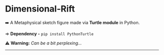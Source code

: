 # Dimensional-Rift

➡️ A Metaphysical sketch figure made via **Turtle module** in Python.
<br>

⇒ **Dependency -** `pip install PythonTurtle`

⚠️ **Warning:** _Can be a bit perplexing..._


------------------
